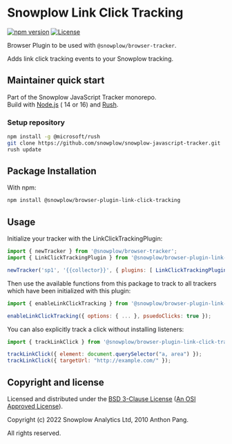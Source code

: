 # Snowplow Link Click Tracking

[![npm version][npm-image]][npm-url]
[![License][license-image]](LICENSE)

Browser Plugin to be used with `@snowplow/browser-tracker`.

Adds link click tracking events to your Snowplow tracking.

## Maintainer quick start

Part of the Snowplow JavaScript Tracker monorepo.  
Build with [Node.js](https://nodejs.org/en/) ( 14 or 16) and [Rush](https://rushjs.io/).

### Setup repository

```bash
npm install -g @microsoft/rush 
git clone https://github.com/snowplow/snowplow-javascript-tracker.git
rush update
```

## Package Installation

With npm:

```bash
npm install @snowplow/browser-plugin-link-click-tracking
```

## Usage

Initialize your tracker with the LinkClickTrackingPlugin:

```js
import { newTracker } from '@snowplow/browser-tracker';
import { LinkClickTrackingPlugin } from '@snowplow/browser-plugin-link-click-tracking';

newTracker('sp1', '{{collector}}', { plugins: [ LinkClickTrackingPlugin() ] }); // Also stores reference at module level
```

Then use the available functions from this package to track to all trackers which have been initialized with this plugin:

```js
import { enableLinkClickTracking } from '@snowplow/browser-plugin-link-click-tracking';

enableLinkClickTracking({ options: { ... }, psuedoClicks: true });
```

You can also explicitly track a click without installing listeners:

```js
import { trackLinkClick } from '@snowplow/browser-plugin-link-click-tracking';

trackLinkClick({ element: document.querySelector("a, area") });
trackLinkClick({ targetUrl: "http://example.com/" });
```

## Copyright and license

Licensed and distributed under the [BSD 3-Clause License](LICENSE) ([An OSI Approved License][osi]).

Copyright (c) 2022 Snowplow Analytics Ltd, 2010 Anthon Pang.

All rights reserved.

[npm-url]: https://www.npmjs.com/package/@snowplow/browser-plugin-form-tracking
[npm-image]: https://img.shields.io/npm/v/@snowplow/browser-plugin-form-tracking
[docs]: https://docs.snowplowanalytics.com/docs/collecting-data/collecting-from-own-applications/javascript-tracker/
[osi]: https://opensource.org/licenses/BSD-3-Clause
[license-image]: https://img.shields.io/npm/l/@snowplow/browser-plugin-form-tracking
